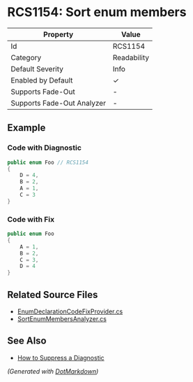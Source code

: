 # RCS1154: Sort enum members

| Property                    | Value       |
| --------------------------- | ----------- |
| Id                          | RCS1154     |
| Category                    | Readability |
| Default Severity            | Info        |
| Enabled by Default          | &#x2713;    |
| Supports Fade\-Out          | \-          |
| Supports Fade\-Out Analyzer | \-          |

## Example

### Code with Diagnostic

```csharp
public enum Foo // RCS1154
{
    D = 4,
    B = 2,
    A = 1,
    C = 3
}
```

### Code with Fix

```csharp
public enum Foo
{
    A = 1,
    B = 2,
    C = 3,
    D = 4
}
```

## Related Source Files

* [EnumDeclarationCodeFixProvider.cs](../../src/Analyzers.CodeFixes/CSharp/CodeFixes/EnumDeclarationCodeFixProvider.cs)
* [SortEnumMembersAnalyzer.cs](../../src/Analyzers/CSharp/Analysis/SortEnumMembersAnalyzer.cs)

## See Also

* [How to Suppress a Diagnostic](../HowToConfigureAnalyzers.md#how-to-suppress-a-diagnostic)

*\(Generated with [DotMarkdown](http://github.com/JosefPihrt/DotMarkdown)\)*